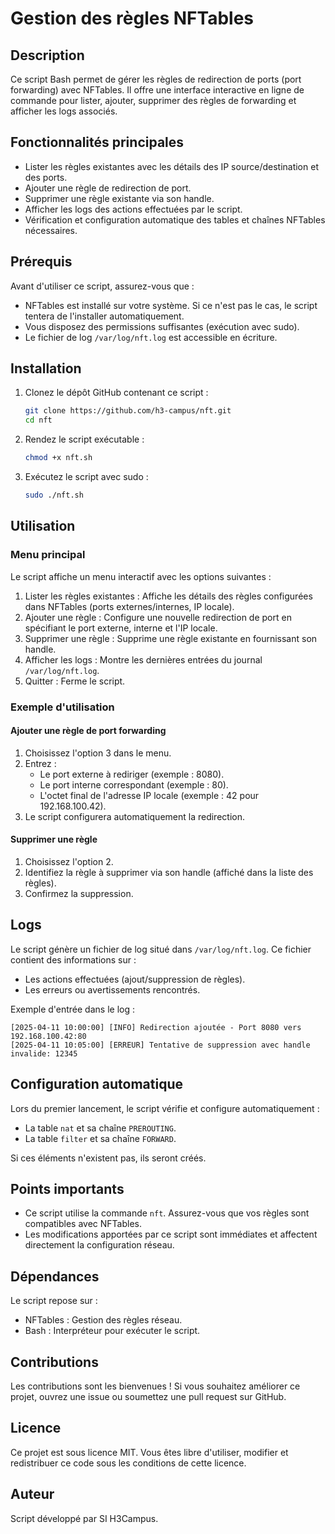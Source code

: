 # Gestion des règles NFTables

## Description
Ce script Bash permet de gérer les règles de redirection de ports (port forwarding) avec NFTables. Il offre une interface interactive en ligne de commande pour lister, ajouter, supprimer des règles de forwarding et afficher les logs associés.

## Fonctionnalités principales
- Lister les règles existantes avec les détails des IP source/destination et des ports.
- Ajouter une règle de redirection de port.
- Supprimer une règle existante via son handle.
- Afficher les logs des actions effectuées par le script.
- Vérification et configuration automatique des tables et chaînes NFTables nécessaires.

## Prérequis
Avant d'utiliser ce script, assurez-vous que :
- NFTables est installé sur votre système. Si ce n'est pas le cas, le script tentera de l'installer automatiquement.
- Vous disposez des permissions suffisantes (exécution avec sudo).
- Le fichier de log `/var/log/nft.log` est accessible en écriture.

## Installation
1. Clonez le dépôt GitHub contenant ce script :
   ```bash
   git clone https://github.com/h3-campus/nft.git
   cd nft
   ```

2. Rendez le script exécutable :
   ```bash
   chmod +x nft.sh
   ```

3. Exécutez le script avec sudo :
   ```bash
   sudo ./nft.sh
   ```

## Utilisation
### Menu principal
Le script affiche un menu interactif avec les options suivantes :
1. Lister les règles existantes : Affiche les détails des règles configurées dans NFTables (ports externes/internes, IP locale).
2. Ajouter une règle : Configure une nouvelle redirection de port en spécifiant le port externe, interne et l'IP locale.
3. Supprimer une règle : Supprime une règle existante en fournissant son handle.
4. Afficher les logs : Montre les dernières entrées du journal `/var/log/nft.log`.
5. Quitter : Ferme le script.

### Exemple d'utilisation
#### Ajouter une règle de port forwarding
1. Choisissez l'option 3 dans le menu.
2. Entrez :
   - Le port externe à rediriger (exemple : 8080).
   - Le port interne correspondant (exemple : 80).
   - L'octet final de l'adresse IP locale (exemple : 42 pour 192.168.100.42).
3. Le script configurera automatiquement la redirection.

#### Supprimer une règle
1. Choisissez l'option 2.
2. Identifiez la règle à supprimer via son handle (affiché dans la liste des règles).
3. Confirmez la suppression.

## Logs
Le script génère un fichier de log situé dans `/var/log/nft.log`. Ce fichier contient des informations sur :
- Les actions effectuées (ajout/suppression de règles).
- Les erreurs ou avertissements rencontrés.

Exemple d'entrée dans le log :
```
[2025-04-11 10:00:00] [INFO] Redirection ajoutée - Port 8080 vers 192.168.100.42:80
[2025-04-11 10:05:00] [ERREUR] Tentative de suppression avec handle invalide: 12345
```

## Configuration automatique
Lors du premier lancement, le script vérifie et configure automatiquement :
- La table `nat` et sa chaîne `PREROUTING`.
- La table `filter` et sa chaîne `FORWARD`.

Si ces éléments n'existent pas, ils seront créés.

## Points importants
- Ce script utilise la commande `nft`. Assurez-vous que vos règles sont compatibles avec NFTables.
- Les modifications apportées par ce script sont immédiates et affectent directement la configuration réseau.

## Dépendances
Le script repose sur :
- NFTables : Gestion des règles réseau.
- Bash : Interpréteur pour exécuter le script.

## Contributions
Les contributions sont les bienvenues ! Si vous souhaitez améliorer ce projet, ouvrez une issue ou soumettez une pull request sur GitHub.

## Licence
Ce projet est sous licence MIT. Vous êtes libre d'utiliser, modifier et redistribuer ce code sous les conditions de cette licence.

## Auteur
Script développé par SI H3Campus.

